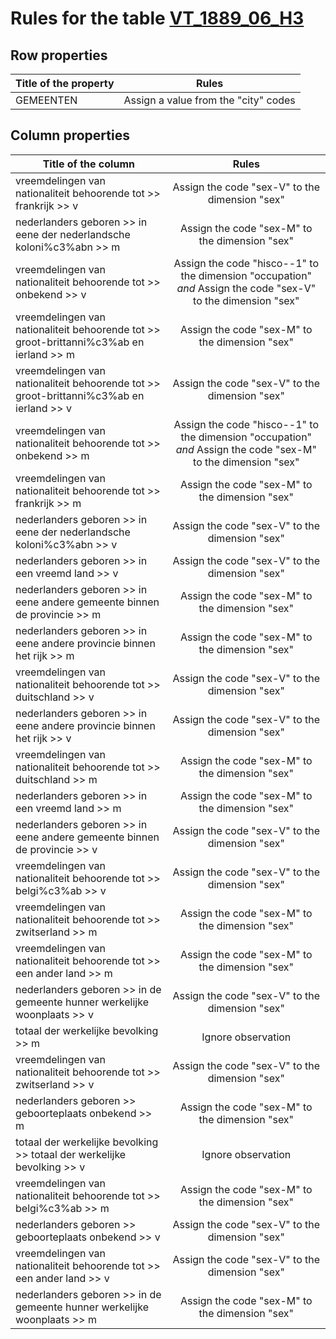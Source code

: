 # Rules for the table [VT_1889_06_H3](https://github.com/cgueret/DataDump/blob/master/xls-marked/VT_1889_06_H3_marked.xls?raw=true)
## Row properties
| Title of the property | Rules |
| --------------------- |:-----:|
| GEMEENTEN | Assign a value from the "city" codes |
## Column properties
| Title of the column | Rules |
| --------------------- |:-----:|
| vreemdelingen van nationaliteit behoorende tot >> frankrijk >> v | Assign the code "sex-V" to the dimension "sex" |
| nederlanders geboren >> in eene der nederlandsche koloni%c3%abn >> m | Assign the code "sex-M" to the dimension "sex" |
| vreemdelingen van nationaliteit behoorende tot >> onbekend >> v | Assign the code "hisco--1" to the dimension "occupation" *and* Assign the code "sex-V" to the dimension "sex" |
| vreemdelingen van nationaliteit behoorende tot >> groot-brittanni%c3%ab en ierland >> m | Assign the code "sex-M" to the dimension "sex" |
| vreemdelingen van nationaliteit behoorende tot >> groot-brittanni%c3%ab en ierland >> v | Assign the code "sex-V" to the dimension "sex" |
| vreemdelingen van nationaliteit behoorende tot >> onbekend >> m | Assign the code "hisco--1" to the dimension "occupation" *and* Assign the code "sex-M" to the dimension "sex" |
| vreemdelingen van nationaliteit behoorende tot >> frankrijk >> m | Assign the code "sex-M" to the dimension "sex" |
| nederlanders geboren >> in eene der nederlandsche koloni%c3%abn >> v | Assign the code "sex-V" to the dimension "sex" |
| nederlanders geboren >> in een vreemd land >> v | Assign the code "sex-V" to the dimension "sex" |
| nederlanders geboren >> in eene andere gemeente binnen de provincie >> m | Assign the code "sex-M" to the dimension "sex" |
| nederlanders geboren >> in eene andere provincie binnen het rijk >> m | Assign the code "sex-M" to the dimension "sex" |
| vreemdelingen van nationaliteit behoorende tot >> duitschland >> v | Assign the code "sex-V" to the dimension "sex" |
| nederlanders geboren >> in eene andere provincie binnen het rijk >> v | Assign the code "sex-V" to the dimension "sex" |
| vreemdelingen van nationaliteit behoorende tot >> duitschland >> m | Assign the code "sex-M" to the dimension "sex" |
| nederlanders geboren >> in een vreemd land >> m | Assign the code "sex-M" to the dimension "sex" |
| nederlanders geboren >> in eene andere gemeente binnen de provincie >> v | Assign the code "sex-V" to the dimension "sex" |
| vreemdelingen van nationaliteit behoorende tot >> belgi%c3%ab >> v | Assign the code "sex-V" to the dimension "sex" |
| vreemdelingen van nationaliteit behoorende tot >> zwitserland >> m | Assign the code "sex-M" to the dimension "sex" |
| vreemdelingen van nationaliteit behoorende tot >> een ander land >> m | Assign the code "sex-M" to the dimension "sex" |
| nederlanders geboren >> in de gemeente hunner werkelijke woonplaats >> v | Assign the code "sex-V" to the dimension "sex" |
| totaal der werkelijke bevolking >> m | Ignore observation |
| vreemdelingen van nationaliteit behoorende tot >> zwitserland >> v | Assign the code "sex-V" to the dimension "sex" |
| nederlanders geboren >> geboorteplaats onbekend >> m | Assign the code "sex-M" to the dimension "sex" |
| totaal der werkelijke bevolking >> totaal der werkelijke bevolking >> v | Ignore observation |
| vreemdelingen van nationaliteit behoorende tot >> belgi%c3%ab >> m | Assign the code "sex-M" to the dimension "sex" |
| nederlanders geboren >> geboorteplaats onbekend >> v | Assign the code "sex-V" to the dimension "sex" |
| vreemdelingen van nationaliteit behoorende tot >> een ander land >> v | Assign the code "sex-V" to the dimension "sex" |
| nederlanders geboren >> in de gemeente hunner werkelijke woonplaats >> m | Assign the code "sex-M" to the dimension "sex" |
